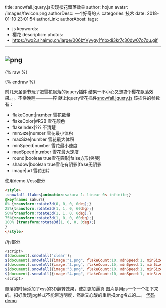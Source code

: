 title: snowfall.jquery.js实现樱花飘落效果
author: hojun
avatar: /images/favicon.png
authorDesc: 一个好奇的人
categories: 技术
date: 2018-01-10 23:01:54
authorLink:
authorAbout:
tags:
 - js
keywords:
 - 樱花
description:
photos:
 - https://wx2.sinaimg.cn/large/006bYVyvgy1fnbxdi3kr7g30dw07o7ou.gif
---
![png](https://wx3.sinaimg.cn/large/006bYVyvgy1fne9cxz06lj30ez0rsq3q.jpg)
----------

{% raw %}
<link rel="stylesheet" href="/css/sakura.css" />
<script type="text/javascript" src="/js/jquery.min.js"></script>
<script type="text/javascript" src="/js/snowfall.jquery.js"></script>
<script type="text/javascript">
    $(document).snowfall('clear');
    if (document.body.clientWidth>600) {
        $(document).snowfall({image:"/images/sakura/1.png", flakeCount:20, minSpeed:1, minSize:8, maxSize:15,});
        $(document).snowfall({image:"/images/sakura/1.png", flakeCount:20, minSpeed:1, minSize:8, maxSize:15,});
        $(document).snowfall({image:"/images/sakura/2.png", flakeCount:20, minSpeed:1, minSize:8, maxSize:15,});
        $(document).snowfall({image:"/images/sakura/4.png", flakeCount:20, minSpeed:1, minSize:8, maxSize:15,});
    } else {
        $(document).snowfall({image:"/images/sakura/1.png", flakeCount:10, minSpeed:1, minSize:8, maxSize:15,});
        $(document).snowfall({image:"/images/sakura/1.png", flakeCount:10, minSpeed:1, minSize:8, maxSize:15,});
        $(document).snowfall({image:"/images/sakura/2.png", flakeCount:10, minSpeed:1, minSize:8, maxSize:15,});
        $(document).snowfall({image:"/images/sakura/4.png", flakeCount:10, minSpeed:1, minSize:8, maxSize:15,});
    }
</script>
{% endraw %}

前几天圣诞节玩了把雪花飘落的jquery插件
结果一不小心又想搞个樱花飘落效果。。。不幸晚睡————猝
献上jquery雪花插件[snowfall.jquery.js](https://github.com/loktar00/JQuery-Snowfall)
该插件的参数有：

 - flakeCount|number  雪花数量
 - flakeColor|#RGB    雪花颜色
 - flakeIndex|???     不清楚
 - minSize|number     雪花最小体积
 - maxSize|number     雪花最大体积
 - minSpeed|number    雪花最小速度
 - maxSpeed|number    雪花最大速度
 - round|boolean      true雪花圆形|false方形(笑哭)
 - shadow|boolean     true雪花有阴影|false无阴影
 - image|url          雪花图片

使用demo
//css部分

```html
<style>
.snowfall-flakes{animation:sakura 1s linear 0s infinite;}
@keyframes sakura{
0% {transform:rotate3d(0, 0, 0, 0deg);}
25%{transform:rotate3d(1, 1, 0, 60deg);}
50%{transform:rotate3d(1, 1, 0, 0deg);}
75%{transform:rotate3d(1, 0, 0, 60deg);}
100% {transform:rotate3d(1, 0, 0, 0deg);}
}
</style>
```

//js部分

```js
<script>
$(document).snowfall('clear');
$(document).snowfall({image:"1.png", flakeCount:10, minSpeed:1, minSize:8, maxSize:15,});
$(document).snowfall({image:"2.png", flakeCount:10, minSpeed:1, minSize:8, maxSize:15,});
$(document).snowfall({image:"3.png", flakeCount:10, minSpeed:1, minSize:8, maxSize:15,});
$(document).snowfall({image:"4.png", flakeCount:10, minSpeed:1, minSize:8, maxSize:15,});
<script>
```

飘落的时候添加了css的3D翻转效果，使之更加逼真
图片是用ps一个一个扣下来的。扣好发现jpg格式不能带透明度，然后又心酸的重新扣png格式的。。。
[代码demo](https://github.com/honjun/demo/tree/master/sakura)